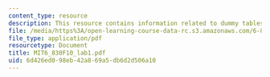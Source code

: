 ```yaml
---
content_type: resource
description: This resource contains information related to dummy tables.
file: /media/https%3A/open-learning-course-data-rc.s3.amazonaws.com/6-830-database-systems-fall-2010/6d426ed098eb42a869a5db6d2d506a10_MIT6_830F10_lab1.pdf
file_type: application/pdf
resourcetype: Document
title: MIT6_830F10_lab1.pdf
uid: 6d426ed0-98eb-42a8-69a5-db6d2d506a10
---
```

